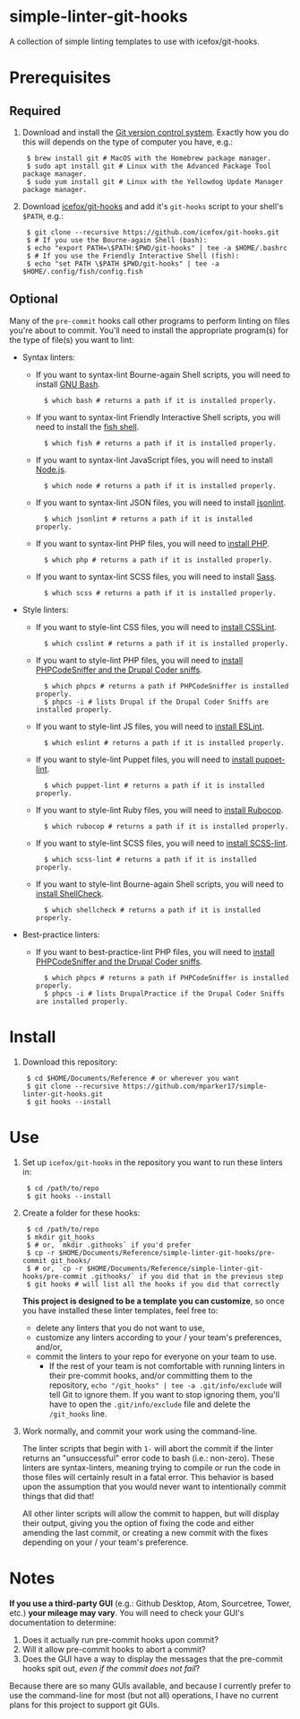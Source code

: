 # simple-linter-git-hooks

A collection of simple linting templates to use with icefox/git-hooks.

# Prerequisites

## Required

1. Download and install the [Git version control system](https://git-scm.com/).
    Exactly how you do this will depends on the type of computer you have, e.g.:

        $ brew install git # MacOS with the Homebrew package manager.
        $ sudo apt install git # Linux with the Advanced Package Tool package manager.
        $ sudo yum install git # Linux with the Yellowdog Update Manager package manager.

2. Download [icefox/git-hooks](https://github.com/icefox/git-hooks) and add
    it's `git-hooks` script to your shell's `$PATH`, e.g.:

        $ git clone --recursive https://github.com/icefox/git-hooks.git
        $ # If you use the Bourne-again Shell (bash):
        $ echo "export PATH=\$PATH:$PWD/git-hooks" | tee -a $HOME/.bashrc
        $ # If you use the Friendly Interactive Shell (fish):
        $ echo "set PATH \$PATH $PWD/git-hooks" | tee -a $HOME/.config/fish/config.fish

## Optional

Many of the `pre-commit` hooks call other programs to perform linting on files
you're about to commit. You'll need to install the appropriate program(s) for
the type of file(s) you want to lint:

* Syntax linters:
    * If you want to syntax-lint Bourne-again Shell scripts, you will need to
        install [GNU Bash](https://www.gnu.org/software/bash/).

            $ which bash # returns a path if it is installed properly.

    * If you want to syntax-lint Friendly Interactive Shell scripts, you will
        need to install the [fish shell](http://fishshell.com/).

            $ which fish # returns a path if it is installed properly.

    * If you want to syntax-lint JavaScript files, you will need to install
        [Node.js](https://nodejs.org/).

            $ which node # returns a path if it is installed properly.

    * If you want to syntax-lint JSON files, you will need to install
        [jsonlint](https://github.com/PagerDuty/jsonlint#installation).

            $ which jsonlint # returns a path if it is installed properly.

    * If you want to syntax-lint PHP files, you will need to
        [install PHP](http://php.net/manual/install.php).

            $ which php # returns a path if it is installed properly.

    * If you want to syntax-lint SCSS files, you will need to install
        [Sass](https://github.com/sass/sass#using).

            $ which scss # returns a path if it is installed properly.

* Style linters:
    * If you want to style-lint CSS files, you will need to
        [install CSSLint](https://github.com/CSSLint/csslint/wiki/Command-line-interface).

            $ which csslint # returns a path if it is installed properly.

    * If you want to style-lint PHP files, you will need to
        [install PHPCodeSniffer and the Drupal Coder sniffs](https://www.drupal.org/node/1419988).

            $ which phpcs # returns a path if PHPCodeSniffer is installed properly.
            $ phpcs -i # lists Drupal if the Drupal Coder Sniffs are installed properly.

    * If you want to style-lint JS files, you will need to
        [install ESLint](http://eslint.org/docs/user-guide/getting-started#local-installation-and-usage).

            $ which eslint # returns a path if it is installed properly.

    * If you want to style-lint Puppet files, you will need to
        [install puppet-lint](https://github.com/rodjek/puppet-lint#installation).

            $ which puppet-lint # returns a path if it is installed properly.

    * If you want to style-lint Ruby files, you will need to
        [install Rubocop](https://github.com/bbatsov/rubocop#installation).

            $ which rubocop # returns a path if it is installed properly.

    * If you want to style-lint SCSS files, you will need to
        [install SCSS-lint](https://github.com/brigade/scss-lint#installation).

            $ which scss-lint # returns a path if it is installed properly.

    * If you want to style-lint Bourne-again Shell scripts, you will need to
        [install ShellCheck](https://github.com/koalaman/shellcheck#installing).

            $ which shellcheck # returns a path if it is installed properly.

* Best-practice linters:
    * If you want to best-practice-lint PHP files, you will need to
        [install PHPCodeSniffer and the Drupal Coder sniffs](https://www.drupal.org/node/1419988).

            $ which phpcs # returns a path if PHPCodeSniffer is installed properly.
            $ phpcs -i # lists DrupalPractice if the Drupal Coder Sniffs are installed properly.

# Install

1. Download this repository:

        $ cd $HOME/Documents/Reference # or wherever you want
        $ git clone --recursive https://github.com/mparker17/simple-linter-git-hooks.git
        $ git hooks --install

# Use

1. Set up `icefox/git-hooks` in the repository you want to run these linters in:

        $ cd /path/to/repo
        $ git hooks --install

2. Create a folder for these hooks:

        $ cd /path/to/repo
        $ mkdir git_hooks
        $ # or, `mkdir .githooks` if you'd prefer
        $ cp -r $HOME/Documents/Reference/simple-linter-git-hooks/pre-commit git_hooks/
        $ # or, `cp -r $HOME/Documents/Reference/simple-linter-git-hooks/pre-commit .githooks/` if you did that in the previous step
        $ git hooks # will list all the hooks if you did that correctly

    **This project is designed to be a template you can customize**, so once you
    have installed these linter templates, feel free to:

    * delete any linters that you do not want to use,
    * customize any linters according to your / your team's preferences, and/or,
    * commit the linters to your repo for everyone on your team to use.
        * If the rest of your team is not comfortable with running linters in
            their pre-commit hooks, and/or committing them to the repository,
            `echo "/git_hooks" | tee -a .git/info/exclude` will tell Git to
            ignore them. If you want to stop ignoring them, you'll have to open
            the `.git/info/exclude` file and delete the `/git_hooks` line.

3. Work normally, and commit your work using the command-line.

    The linter scripts that begin with `1-` will abort the commit if the linter
    returns an "unsuccessful" error code to bash (i.e.: non-zero). These linters
    are syntax-linters, meaning trying to compile or run the code in those files
    will certainly result in a fatal error. This behavior is based upon the
    assumption that you would never want to intentionally commit things that did
    that!

    All other linter scripts will allow the commit to happen, but will display
    their output, giving you the option of fixing the code and either amending
    the last commit, or creating a new commit with the fixes depending on your /
    your team's preference.

# Notes

**If you use a third-party GUI** (e.g.: Github Desktop, Atom, Sourcetree, Tower,
etc.) **your mileage may vary**. You will need to check your GUI's documentation
to determine:

1. Does it actually run pre-commit hooks upon commit?
2. Will it allow pre-commit hooks to abort a commit?
3. Does the GUI have a way to display the messages that the pre-commit hooks
    spit out, *even if the commit does not fail*?

Because there are so many GUIs available, and because I currently prefer to use
the command-line for most (but not all) operations, I have no current plans for
this project to support git GUIs.
